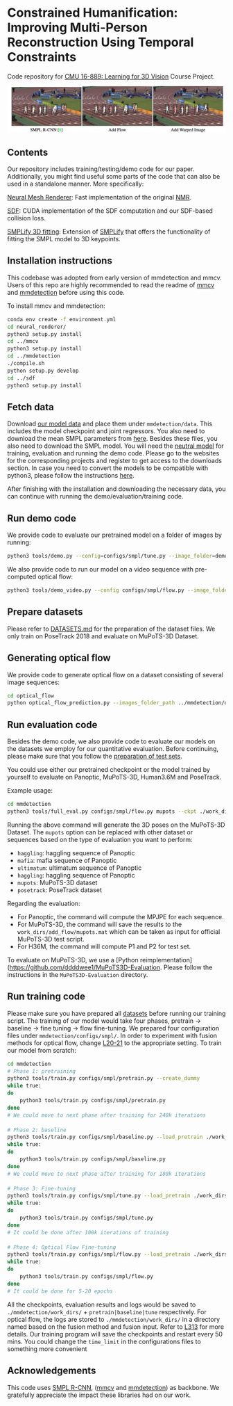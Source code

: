 # Constrained Humanification: Improving Multi-Person Reconstruction Using Temporal Constraints
Code repository for [CMU 16-889: Learning for 3D Vision](https://learning3d.github.io/) Course Project.


![teaser](assets/teaser.png)

## Contents

Our repository includes training/testing/demo code for our paper. Additionally, you might find useful some parts of the code that can also be used in a standalone manner. More specifically:

[Neural Mesh Renderer](./neural_renderer):
Fast implementation of the original [NMR](https://hiroharu-kato.com/projects_en/neural_renderer.html).

[SDF](./sdf):
CUDA implementation of the SDF computation and our SDF-based collision loss.

[SMPLify 3D fitting](./misc/smplify-x):
Extension of [SMPLify](http://files.is.tue.mpg.de/black/papers/BogoECCV2016.pdf) that offers the functionality of fitting the SMPL model to 3D keypoints.

## Installation instructions
This codebase was adopted from early version of mmdetection and mmcv. Users of this repo are highly recommended to
read the readme of [mmcv](./mmcv/README.rst) and [mmdetection](./mmdetection/README.md) before using this code.

To install mmcv and mmdetection:
```bash
conda env create -f environment.yml
cd neural_renderer/
python3 setup.py install
cd ../mmcv
python3 setup.py install
cd ../mmdetection
./compile.sh
python setup.py develop
cd ../sdf
python3 setup.py install
```

## Fetch data
Download [our model data](https://drive.google.com/file/d/1y5aKzW9WL42wTfQnv-JJ0YSIgsdb_mJn/view?usp=sharing) and place them under `mmdetection/data`.
This includes the model checkpoint and joint regressors.
You also need to download the mean SMPL parameters from [here](https://people.eecs.berkeley.edu/~kanazawa/cachedir/hmr/neutral_smpl_mean_params.h5).
Besides these files, you also need to download the SMPL model. You will need the [neutral model](http://smplify.is.tue.mpg.de) for training, evaluation and running the demo code.
Please go to the websites for the corresponding projects and register to get access to the downloads section. In case you need to convert the models to be compatible with python3, please follow the instructions [here](https://github.com/vchoutas/smplx/tree/master/tools).

After finishing with the installation and downloading the necessary data, you can continue with running the demo/evaluation/training code.

## Run demo code

We provide code to evaluate our pretrained model on a folder of images by running:

```bash
python3 tools/demo.py --config=configs/smpl/tune.py --image_folder=demo_images/ --output_folder=results/ --ckpt data/checkpoint.pt
```

We also provide code to run our model on a video sequence with pre-computed optical flow:
```bash
python3 tools/demo_video.py --config configs/smpl/flow.py --image_folder data/posetrack2018/images/val/002374_mpii_test --flow_folder data/posetrack2018/optical_flow/val/002374_mpii_test --output_folder posetrack_add_flow/002374_mpii_test --ckpt work_dirs/add_flow/latest.pth
```

## Prepare datasets
Please refer to [DATASETS.md](./DATASETS.md) for the preparation of the dataset files. We only train on PoseTrack 2018 and evaluate on MuPoTS-3D Dataset. 

## Generating optical flow
We provide code to generate optical flow on a dataset consisting of several image sequences:

```bash
cd optical_flow
python optical_flow_prediction.py --images_folder_path ../mmdetection/data/posetrack2018/images/val/ --optical_flow_save_path ../mmdetection/data/posetrack2018/optical_flow/val/
```

## Run evaluation code
Besides the demo code, we also provide code to evaluate our models on the datasets we employ for our quantitative evaluation. Before continuing, please make sure that you follow the [preparation of test sets](DATASETS.md).

You could use either our pretrained checkpoint or the model trained by yourself to evaluate on Panoptic, MuPoTS-3D, Human3.6M and PoseTrack.

Example usage:
```bash
cd mmdetection
python3 tools/full_eval.py configs/smpl/flow.py mupots --ckpt ./work_dirs/add_flow/latest.pth
```

Running the above command will generate the 3D poses on the MuPoTS-3D Dataset. 
The ```mupots``` option can be replaced with other dataset or sequences based on the type of evaluation you want to perform:
- `haggling`: haggling sequence of Panoptic
- `mafia`: mafia sequence of Panoptic
- `ultimatum`: ultimatum sequence of Panoptic
- `haggling`: haggling sequence of Panoptic
- `mupots`: MuPoTS-3D dataset
- `posetrack`: PoseTrack dataset

Regarding the evaluation:
- For Panoptic, the command will compute the MPJPE for each sequence.
- For MuPoTS-3D, the command will save the results to the `work_dirs/add_flow/mupots.mat` which can be taken as input for official MuPoTS-3D test script.
- For H36M, the command will compute P1 and P2 for test set.

To evaluate on MuPoTS-3D, we use a [Python reimplementation](https://github.com/ddddwee1/MuPoTS3D-Evaluation. Please follow the instructions in the `MuPoTS3D-Evaluation` directory.

## Run training code

Please make sure you have prepared all [datasets](./DATASETS.md) before running our training script.
The training of our model would take four phases, pretrain -> baseline -> fine tuning -> flow fine-tuning. We prepared four configuration files under `mmdetection/configs/smpl/`. In order to experiment with fusion methods for optical flow, change [L20-21](https://github.com/anirudh-chakravarthy/3D-Project/blob/optical-flow-3d/mmdetection/configs/smpl/flow.py#L20-L21) to the appropriate setting.
To train our model from scratch:

```bash
cd mmdetection
# Phase 1: pretraining
python3 tools/train.py configs/smpl/pretrain.py --create_dummy
while true:
do
    python3 tools/train.py configs/smpl/pretrain.py
done
# We could move to next phase after training for 240k iterations

# Phase 2: baseline
python3 tools/train.py configs/smpl/baseline.py --load_pretrain ./work_dirs/pretrain/latest.pth
while true:
do
    python3 tools/train.py configs/smpl/baseline.py 
done
# We could move to next phase after training for 180k iterations

# Phase 3: Fine-tuning
python3 tools/train.py configs/smpl/tune.py --load_pretrain ./work_dirs/baseline/latest.pth
while true:
do
    python3 tools/train.py configs/smpl/tune.py 
done
# It could be done after 100k iterations of training

# Phase 4: Optical Flow Fine-tuning
python3 tools/train.py configs/smpl/flow.py --load_pretrain ./work_dirs/tune/latest.pth
while true:
do
    python3 tools/train.py configs/smpl/flow.py 
done
# It could be done for 5-20 epochs
```

All the checkpoints, evaluation results and logs would be saved to `./mmdetection/work_dirs/` + `pretrain|baseline|tune` respectively. For optical flow, the logs are stored to `./mmdetection/work_dirs/` in a directory named based on the fusion method and fusion input. Refer to [L313](https://github.com/anirudh-chakravarthy/3D-Project/blob/optical-flow-3d/mmdetection/configs/smpl/flow.py#L313) for more details.
Our training program will save the checkpoints and restart every 50 mins. You could change the `time_limit` in the configurations files to something more convenient

<!-- ## Citing
If you find this code useful for your research or the use data generated by our method, please consider citing the following paper:

	@Inproceedings{jiang2020mpshape,
	  Title          = {Coherent Reconstruction of Multiple Humans from a Single Image},
	  Author         = {Jiang, Wen and Kolotouros, Nikos and Pavlakos, Georgios and Zhou, Xiaowei and Daniilidis, Kostas},
	  Booktitle      = {CVPR},
	  Year           = {2020}
	} -->

## Acknowledgements

This code uses [SMPL R-CNN](https://github.com/JiangWenPL/multiperson), ([mmcv](https://github.com/open-mmlab/mmcv) and [mmdetection](https://github.com/open-mmlab/mmdetection)) as backbone.
We gratefully appreciate the impact these libraries had on our work.
